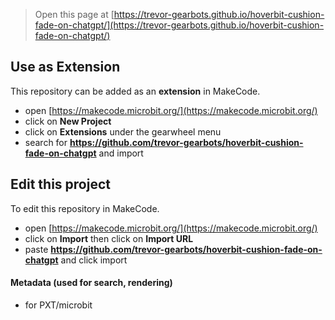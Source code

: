 
> Open this page at [https://trevor-gearbots.github.io/hoverbit-cushion-fade-on-chatgpt/](https://trevor-gearbots.github.io/hoverbit-cushion-fade-on-chatgpt/)

## Use as Extension

This repository can be added as an **extension** in MakeCode.

* open [https://makecode.microbit.org/](https://makecode.microbit.org/)
* click on **New Project**
* click on **Extensions** under the gearwheel menu
* search for **https://github.com/trevor-gearbots/hoverbit-cushion-fade-on-chatgpt** and import

## Edit this project

To edit this repository in MakeCode.

* open [https://makecode.microbit.org/](https://makecode.microbit.org/)
* click on **Import** then click on **Import URL**
* paste **https://github.com/trevor-gearbots/hoverbit-cushion-fade-on-chatgpt** and click import

#### Metadata (used for search, rendering)

* for PXT/microbit
<script src="https://makecode.com/gh-pages-embed.js"></script><script>makeCodeRender("{{ site.makecode.home_url }}", "{{ site.github.owner_name }}/{{ site.github.repository_name }}");</script>
